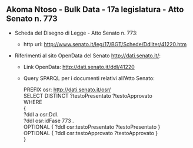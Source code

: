 ## Akoma Ntoso - Bulk Data - 17a legislatura - Atto Senato n. 773 ##

* Scheda del Disegno di Legge - Atto Senato n. 773:
	* http url: http://www.senato.it/leg/17/BGT/Schede/Ddliter/41220.htm

* Riferimenti al sito OpenData del Senato http://dati.senato.it/:
	* Link OpenData: http://dati.senato.it/ddl/41220
	* Query SPARQL per i documenti relativi all'Atto Senato:

        PREFIX osr: <http://dati.senato.it/osr/>  
		SELECT DISTINCT ?testoPresentato ?testoApprovato  
		WHERE  
		{  
		    ?ddl a osr:Ddl.  
		    ?ddl osr:idFase 773 .  
		    OPTIONAL { ?ddl osr:testoPresentato ?testoPresentato }  
		    OPTIONAL { ?ddl osr:testoApprovato ?testoApprovato }  
		}
		